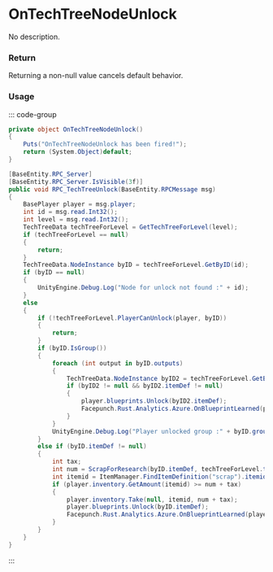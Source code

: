# OnTechTreeNodeUnlock
<Badge type="info" text="TechTree"/><Badge type="danger" text="Carbon Compatible"/><Badge type="warning" text="Oxide Compatible"/>
No description.
### Return
Returning a non-null value cancels default behavior.

### Usage
::: code-group
```csharp [Example]
private object OnTechTreeNodeUnlock()
{
	Puts("OnTechTreeNodeUnlock has been fired!");
	return (System.Object)default;
}
```
```csharp [Source — Assembly-CSharp @ Workbench]
[BaseEntity.RPC_Server]
[BaseEntity.RPC_Server.IsVisible(3f)]
public void RPC_TechTreeUnlock(BaseEntity.RPCMessage msg)
{
	BasePlayer player = msg.player;
	int id = msg.read.Int32();
	int level = msg.read.Int32();
	TechTreeData techTreeForLevel = GetTechTreeForLevel(level);
	if (techTreeForLevel == null)
	{
		return;
	}
	TechTreeData.NodeInstance byID = techTreeForLevel.GetByID(id);
	if (byID == null)
	{
		UnityEngine.Debug.Log("Node for unlock not found :" + id);
	}
	else
	{
		if (!techTreeForLevel.PlayerCanUnlock(player, byID))
		{
			return;
		}
		if (byID.IsGroup())
		{
			foreach (int output in byID.outputs)
			{
				TechTreeData.NodeInstance byID2 = techTreeForLevel.GetByID(output);
				if (byID2 != null && byID2.itemDef != null)
				{
					player.blueprints.Unlock(byID2.itemDef);
					Facepunch.Rust.Analytics.Azure.OnBlueprintLearned(player, byID2.itemDef, "techtree", 0, this);
				}
			}
			UnityEngine.Debug.Log("Player unlocked group :" + byID.groupName);
		}
		else if (byID.itemDef != null)
		{
			int tax;
			int num = ScrapForResearch(byID.itemDef, techTreeForLevel.techTreeLevel, out tax);
			int itemid = ItemManager.FindItemDefinition("scrap").itemid;
			if (player.inventory.GetAmount(itemid) >= num + tax)
			{
				player.inventory.Take(null, itemid, num + tax);
				player.blueprints.Unlock(byID.itemDef);
				Facepunch.Rust.Analytics.Azure.OnBlueprintLearned(player, byID.itemDef, "techtree", num + tax, this);
			}
		}
	}
}

```
:::
